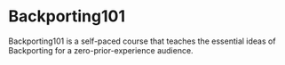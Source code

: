 # Backporting101
Backporting101 is a self-paced course that teaches the essential ideas of Backporting for a zero-prior-experience audience.
